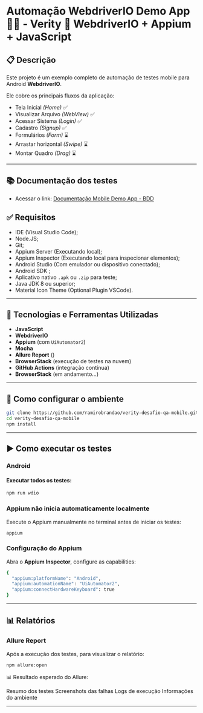 # Automação WebdriverIO Demo App 🤖📱 - Verity 💙 WebdriverIO + Appium + JavaScript

## 📋 Descrição

Este projeto é um exemplo completo de automação de testes mobile para Android **WebdriverIO**.

Ele cobre os principais fluxos da aplicação:

- Tela Inicial _(Home)_ ✅
- Visualizar Arquivo _(WebView)_ ✅
- Acessar Sistema _(Login)_ ✅
- Cadastro _(Signup)_ ✅
- Formulários _(Form)_ ⌛️
- Arrastar horizontal _(Swipe)_ ⌛️
- Montar Quadro _(Drag)_ ⌛️

---

## 📚 Documentação dos testes

- Acessar o link: [Documentação Mobile Demo App - BDD](https://github.com/ramirobrandao/verity-desafio-qa-mobile/blob/main/docs/Documenta%C3%A7%C3%A3o%20Mobile%20Demo%20App%20-%20BDD.pdf)

## ✅ Requisitos

- IDE (Visual Studio Code);
- Node.JS;
- Git;
- Appium Server (Executando local);
- Appium Inspector (Executando local para inspecionar elementos);
- Android Studio (Com emulador ou dispositivo conectado);
- Android SDK ;
- Aplicativo nativo `.apk` ou `.zip` para teste;
- Java JDK 8 ou superior;
- Material Icon Theme (Optional Plugin VSCode).

---

## 🧪 Tecnologias e Ferramentas Utilizadas

- **JavaScript**
- **WebdriverIO**
- **Appium** (com `UiAutomator2`)
- **Mocha**
- **Allure Report** ()
- **BrowserStack** (execução de testes na nuvem)
- **GitHub Actions** (integração contínua)
- **BrowserStack** (em andamento...)

---

## 🚀 Como configurar o ambiente

```bash
git clone https://github.com/ramirobrandao/verity-desafio-qa-mobile.git
cd verity-desafio-qa-mobile
npm install
```

---

## ▶️ Como executar os testes

### Android

#### Executar todos os testes:

```bash
npm run wdio
```

### Appium não inicia automaticamente localmente

Execute o Appium manualmente no terminal antes de iniciar os testes:

```bash
appium 
```

### Configuração do Appium

Abra o **Appium Inspector**, configure as capabilities:

```bash
{
  "appium:platformName": "Android",
  "appium:automationName": "UiAutomator2",
  "appium:connectHardwareKeyboard": true
}
```
---

## 📊 Relatórios

### Allure Report

Após a execução dos testes, para visualizar o relatório:

```bash
npm allure:open
```
📊 Resultado esperado do Allure:

Resumo dos testes
Screenshots das falhas
Logs de execução
Informações do ambiente

---